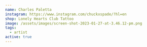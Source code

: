 ```yaml
---
name: Charles Paletta
instagram: https://www.instagram.com/chuckxspade/?hl=en
shop: Lonely Hearts Club Tattoo
image: /assets/images/screen-shot-2023-01-27-at-3.46.12-pm.png
tags:
  - artist
active: true
---
```

